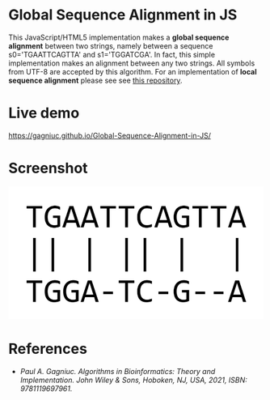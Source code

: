 # Global Sequence Alignment in JS

This JavaScript/HTML5 implementation makes a <b>global sequence alignment</b> between two strings, namely between a sequence s0='TGAATTCAGTTA' and s1='TGGATCGA'. In fact, this simple implementation makes an alignment between any two strings. All symbols from UTF-8 are accepted by this algorithm. For an implementation of <b>local sequence alignment</b> please see see [this repository](https://github.com/Gagniuc/Local-sequence-alignment-in-JS).

# Live demo 

https://gagniuc.github.io/Global-Sequence-Alignment-in-JS/

# Screenshot

![screenshot](https://github.com/Gagniuc/Global-Sequence-Alignment-in-JS/blob/main/global%20sequence%20alignment.png?raw=true)

# References

- <i>Paul A. Gagniuc. Algorithms in Bioinformatics: Theory and Implementation. John Wiley & Sons, Hoboken, NJ, USA, 2021, ISBN: 9781119697961.</i>
